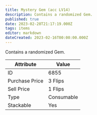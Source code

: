 ```yaml
---
title: Mystery Gem (acc LV14)
description: Contains a randomized Gem.
published: true
date: 2023-02-28T21:17:19.000Z
tags: items
editor: markdown
dateCreated: 2023-02-16T00:00:00.000Z
---
```


Contains a randomized Gem.

|Attribute|Value|
|-|-|
|ID|6855|
|Purchase Price|3 Flips|
|Sell Price|1 Flips|
|Type|Consumable|
|Stackable|Yes|

